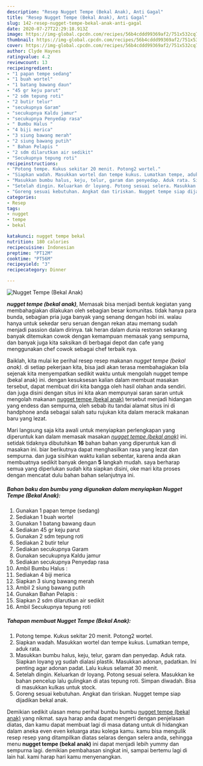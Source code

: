 ```yaml
---
description: "Resep Nugget Tempe (Bekal Anak), Anti Gagal"
title: "Resep Nugget Tempe (Bekal Anak), Anti Gagal"
slug: 142-resep-nugget-tempe-bekal-anak-anti-gagal
date: 2020-07-27T22:29:18.913Z
image: https://img-global.cpcdn.com/recipes/56b4cddd99369af2/751x532cq70/nugget-tempe-bekal-anak-foto-resep-utama.jpg
thumbnail: https://img-global.cpcdn.com/recipes/56b4cddd99369af2/751x532cq70/nugget-tempe-bekal-anak-foto-resep-utama.jpg
cover: https://img-global.cpcdn.com/recipes/56b4cddd99369af2/751x532cq70/nugget-tempe-bekal-anak-foto-resep-utama.jpg
author: Clyde Haynes
ratingvalue: 4.2
reviewcount: 13
recipeingredient:
- "1 papan tempe sedang"
- "1 buah wortel"
- "1 batang bawang daun"
- "45 gr keju parut"
- "2 sdm tepung roti"
- "2 butir telur"
- "secukupnya Garam"
- "secukupnya Kaldu jamur"
- "secukupnya Penyedap rasa"
- " Bumbu Halus "
- "4 biji merica"
- "3 siung bawang merah"
- "2 siung bawang putih"
- " Bahan Pelapis "
- "2 sdm dilarutkan air sedikit"
- "Secukupnya tepung roti"
recipeinstructions:
- "Potong tempe. Kukus sekitar 20 menit. Potong2 wortel."
- "Siapkan wadah. Masukkan wortel dan tempe kukus. Lumatkan tempe, aduk rata."
- "Masukkan bumbu halus, keju, telur, garam dan penyedap. Aduk rata. Siapkan loyang yg sudah dialasi plastik. Masukkan adonan, padatkan. Ini penting agar adonan padat. Lalu kukus selamat 30 menit."
- "Setelah dingin. Keluarkan dr loyang. Potong sesuai selera. Masukkan ke bahan pencelup lalu gulingkan di atas tepung roti. Simpan diwadah. Bisa di masukkan kulkas untuk stock."
- "Goreng sesuai kebutuhan. Angkat dan tiriskan. Nugget tempe siap dijadikan bekal anak."
categories:
- Resep
tags:
- nugget
- tempe
- bekal

katakunci: nugget tempe bekal 
nutrition: 180 calories
recipecuisine: Indonesian
preptime: "PT12M"
cooktime: "PT56M"
recipeyield: "3"
recipecategory: Dinner

---
```



![Nugget Tempe (Bekal Anak)](https://img-global.cpcdn.com/recipes/56b4cddd99369af2/751x532cq70/nugget-tempe-bekal-anak-foto-resep-utama.jpg)

<b><i>nugget tempe (bekal anak)</i></b>, Memasak bisa menjadi bentuk kegiatan yang membahagiakan dilakukan oleh sebagian besar komunitas. tidak hanya para bunda, sebagian pria juga banyak yang senang dengan hobi ini. walau hanya untuk sekedar seru seruan dengan rekan atau memang sudah menjadi passion dalam dirinya. tak heran dalam dunia restoran sekarang banyak ditemukan cowok dengan kemampuan memasak yang sempurna, dan banyak juga kita saksikan di berbagai depot dan cafe yang menggunakan chef cowok sebagai chef terbaik nya.

Baiklah, kita mulai ke perihal resep resep makanan <i>nugget tempe (bekal anak)</i>. di setiap pekerjaan kita, bisa jadi akan terasa membahagiakan bila sejenak kita menyempatkan sedikit waktu untuk mengolah nugget tempe (bekal anak) ini. dengan kesuksesan kalian dalam membuat masakan tersebut, dapat membuat diri kita bangga oleh hasil olahan anda sendiri. dan juga disini dengan situs ini kita akan mempunyai saran saran untuk mengolah makanan <u>nugget tempe (bekal anak)</u> tersebut menjadi hidangan yang endess dan sempurna, oleh sebab itu tandai alamat situs ini di handphone anda sebagai salah satu rujukan kita dalam meracik makanan baru yang lezat.




Mari langsung saja kita awali untuk menyiapkan perlengkapan yang diperuntuk kan dalam memasak masakan <u><i>nugget tempe (bekal anak)</i></u> ini. setidak tidaknya dibutuhkan <b>16</b> bahan bahan yang diperuntuk kan di masakan ini. biar berikutnya dapat menghasilkan rasa yang lezat dan sempurna. dan juga sisihkan waktu kalian sebentar, karena anda akan membuatnya sedikit banyak dengan <b>5</b> langkah mudah. saya berharap semua yang diperlukan sudah kita siapkan disini, oke mari kita proses dengan mencatat dulu bahan bahan selanjutnya ini.

<!--inarticleads1-->

##### Bahan baku dan bumbu yang digunakan dalam menyiapkan Nugget Tempe (Bekal Anak):

1. Gunakan 1 papan tempe (sedang)
1. Sediakan 1 buah wortel
1. Gunakan 1 batang bawang daun
1. Sediakan 45 gr keju parut
1. Gunakan 2 sdm tepung roti
1. Sediakan 2 butir telur
1. Sediakan secukupnya Garam
1. Gunakan secukupnya Kaldu jamur
1. Sediakan secukupnya Penyedap rasa
1. Ambil  Bumbu Halus :
1. Sediakan 4 biji merica
1. Siapkan 3 siung bawang merah
1. Ambil 2 siung bawang putih
1. Gunakan  Bahan Pelapis :
1. Siapkan 2 sdm dilarutkan air sedikit
1. Ambil Secukupnya tepung roti




<!--inarticleads2-->

##### Tahapan membuat Nugget Tempe (Bekal Anak):

1. Potong tempe. Kukus sekitar 20 menit. Potong2 wortel.
1. Siapkan wadah. Masukkan wortel dan tempe kukus. Lumatkan tempe, aduk rata.
1. Masukkan bumbu halus, keju, telur, garam dan penyedap. Aduk rata. Siapkan loyang yg sudah dialasi plastik. Masukkan adonan, padatkan. Ini penting agar adonan padat. Lalu kukus selamat 30 menit.
1. Setelah dingin. Keluarkan dr loyang. Potong sesuai selera. Masukkan ke bahan pencelup lalu gulingkan di atas tepung roti. Simpan diwadah. Bisa di masukkan kulkas untuk stock.
1. Goreng sesuai kebutuhan. Angkat dan tiriskan. Nugget tempe siap dijadikan bekal anak.




Demikian sedikit ulasan menu perihal bumbu bumbu <u>nugget tempe (bekal anak)</u> yang nikmat. saya harap anda dapat mengerti dengan penjelasan diatas, dan kamu dapat membuat lagi di masa datang untuk di hidangkan dalam aneka even even keluarga atau kolega kamu. kamu bisa mengulik resep resep yang ditampilkan diatas selaras dengan selera anda, sehingga menu <b>nugget tempe (bekal anak)</b> ini dapat menjadi lebih yummy dan sempurna lagi. demikian pembahasan singkat ini, sampai bertemu lagi di lain hal. kami harap hari kamu menyenangkan.
